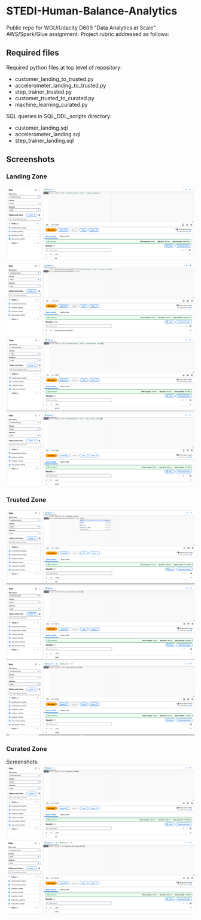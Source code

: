 # STEDI-Human-Balance-Analytics
Public repo for WGU/Udacity D609 "Data Analytics at Scale" AWS/Spark/Glue assignment. Project rubric addressed as follows:

## Required files

Required python files at top level of repository:
- customer_landing_to_trusted.py
- accelerometer_landing_to_trusted.py
- step_trainer_trusted.py
- customer_trusted_to_curated.py
- machine_learning_curated.py

SQL queries in SQL_DDL_scripts directory:
-  customer_landing.sql
-  accelerometer_landing.sql
-  step_trainer_landing.sql

## Screenshots
### Landing Zone

![Count of customer_landing: 956 rows](./screenshot_png_files/count_of_customer_landing.png)
![The customer_landing data contains multiple rows with a blank shareWithResearchAsOfDate.](./screenshot_png_files/null_results_for_shareWithResearchAsOfDate.png)
![Count of accelerometer_landing: 81273 rows](./screenshot_png_files/count_of_accelerometer_landing.png)
![Count of step_trainer_landing: 28680 rows](./screenshot_png_files/count_of_step_trainer_landing.png)

### Trusted Zone

![Count of customer_trusted: 482 rows where shareWithResearchAsOfDate is not blank](./screenshot_png_files/count_of_customer_trusted.png)
![Count of accelerometer_trusted: 40981 rows](./screenshot_png_files/count_of_accelerometer_trusted.png)
![Count of step_trainer_trusted: 14460 rows](./screenshot_png_files/count_of_step_trainer_trusted.png)

### Curated Zone

Screenshots:
![Count of customer_curated: 482 rows](./screenshot_png_files/count_of_customer_curated.png)
![Count of machine_learning_curated: 43681 rows](./screenshot_png_files/count_of_machine_learning_curated.png)
